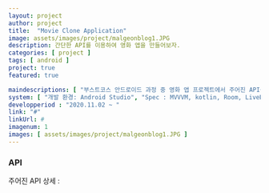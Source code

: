 ```yaml
---
layout: project
author: project
title:  "Movie Clone Application"
image: assets/images/project/malgeonblog1.JPG
description: 간단한 API를 이용하여 영화 앱을 만들어보자.
categories: [ project ]
tags: [ android ]
project: true
featured: true

maindescriptions: [ "부스트코스 안드로이드 과정 중 영화 앱 프로젝트에서 주어진 API를 이용하여, 해당 API의 정보를 보여주는 영화 어플리케이션입니다.", "디자인 패턴은 MVVM, Database는 Room, viewModel data binding은 LiveData를 적용하였습니다. 또한 비동기 작업을 coroutine으로 진행하였습니다." ]
system: [ "개발 환경: Android Studio", "Spec : MVVVM, kotlin, Room, LiveData, coroutine", "역할 : 개발" ]
developperiod : "2020.11.02 ~ "
link: "#"
linkUrl: #
imagenum: 1
images: [ assets/images/project/malgeonblog1.JPG ]
---
```


### API 

주어진 API 상세 : 

